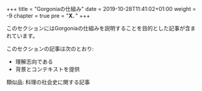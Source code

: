 +++
title = "Gorgoniaの仕組み"
date = 2019-10-28T11:41:02+01:00
weight = -9
chapter = true
pre = "<b>X. </b>"
+++

このセクションにはGorgoniaの仕組みを説明することを目的とした記事が含まれています。

このセクションの記事は次のとおり:

* 理解志向である
* 背景とコンテキストを提供

類似品: 料理の社会史に関する記事
